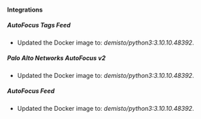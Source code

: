 #### Integrations
##### AutoFocus Tags Feed
- Updated the Docker image to: *demisto/python3:3.10.10.48392*.
##### Palo Alto Networks AutoFocus v2
- Updated the Docker image to: *demisto/python3:3.10.10.48392*.
##### AutoFocus Feed
- Updated the Docker image to: *demisto/python3:3.10.10.48392*.
